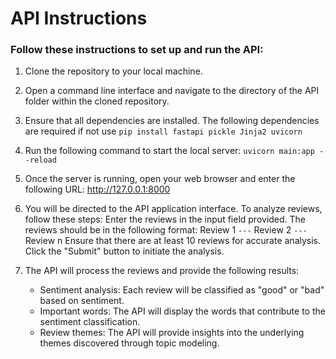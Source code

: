 # **API Instructions**

### Follow these instructions to set up and run the API:

1. Clone the repository to your local machine.

2. Open a command line interface and navigate to the directory of the API folder within the cloned repository.

3. Ensure that all dependencies are installed. The following dependencies are required if not use `pip install fastapi pickle Jinja2 uvicorn`

4. Run the following command to start the local server: `uvicorn main:app --reload`
5. Once the server is running, open your web browser and enter the following URL: http://127.0.0.1:8000
6. You will be directed to the API application interface. To analyze reviews, follow these steps:
     Enter the reviews in the input field provided. The reviews should be in the following format:
          Review 1
          ```---```
          Review 2
          ```---```
          Review n
     Ensure that there are at least 10 reviews for accurate analysis.
     Click the "Submit" button to initiate the analysis.
8. The API will process the reviews and provide the following results:
     - Sentiment analysis: Each review will be classified as "good" or "bad" based on sentiment.
     - Important words: The API will display the words that contribute to the sentiment classification.
     - Review themes: The API will provide insights into the underlying themes discovered through topic modeling.
     

